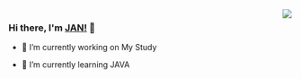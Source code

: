 <img align="right" src="https://github-readme-stats.vercel.app/api?username=Asimpl0&show_icons=true&icon_color=CE1D2D&text_color=718096&bg_color=ffffff&hide_title=true" />


### Hi there, I'm [JAN!](https://github.com/Asimpl0) 👋

- 🔭 I’m currently working on My Study

- 🌱 I’m currently learning JAVA
<!--
**Asimpl0/Asimpl0** is a ✨ _special_ ✨ repository because its `README.md` (this file) appears on your GitHub profile.

Here are some ideas to get you started:


- 👯 I’m looking to collaborate on ...
- 🤔 I’m looking for help with ...
- 💬 Ask me about ...
- 📫 How to reach me: ...
- 😄 Pronouns: ...
- ⚡ Fun fact: ...
-->
